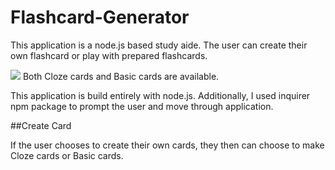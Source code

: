 # Flashcard-Generator
This application is a node.js based study aide.  The user can create their own flashcard or play with prepared flashcards.

![](./read_me_images/create?.png)
Both Cloze cards and Basic cards are available.

This application is build entirely with node.js.  Additionally, I used inquirer npm package to prompt the user and move through application.


##Create Card

If the user chooses to create their own cards, they then can choose to make Cloze cards or Basic cards.


